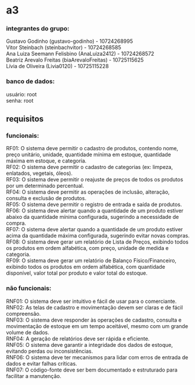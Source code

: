 # a3

### integrantes do grupo:
Gustavo Godinho (gustavo-godinho) - 10724268995  
Vitor Steinbach (steinbachvitor) - 10724268585  
Ana Luiza Seemann Felisbino (AnaLuiza2412) - 10724268572  
Beatriz Arevalo Freitas (biaArevaloFreitas) - 10725115625  
Lívia de Oliveira (Livia0120) - 10725115228  

### banco de dados:
usuário: root  
senha: root

## requisitos  
  
### funcionais: 
RF01: O sistema deve permitir o cadastro de produtos, contendo nome, preço unitário, unidade, quantidade mínima em estoque, quantidade máxima em estoque, e categoria.  
RF02: O sistema deve permitir o cadastro de categorias (ex: limpeza, enlatados, vegetais, óleos).  
RF03: O sistema deve permitir o reajuste de preços de todos os produtos por um determinado percentual.  
RF04: O sistema deve permitir as operações de inclusão, alteração, consulta e exclusão de produtos.  
RF05: O sistema deve permitir o registro de entrada e saída de produtos.  
RF06: O sistema deve alertar quando a quantidade de um produto estiver abaixo da quantidade mínima configurada, sugerindo a necessidade de compra.  
RF07: O sistema deve alertar quando a quantidade de um produto estiver acima da quantidade máxima configurada, sugerindo evitar novas compras.  
RF08: O sistema deve gerar um relatório de Lista de Preços, exibindo todos os produtos em ordem alfabética, com preço, unidade de medida e categoria.  
RF09: O sistema deve gerar um relatório de Balanço Físico/Financeiro, exibindo todos os produtos em ordem alfabética, com quantidade disponível, valor total por produto e valor total do estoque.  

### não funcionais:  
RNF01: O sistema deve ser intuitivo e fácil de usar para o comerciante.  
RNF02: As telas de cadastro e movimentação devem ser claras e de fácil compreensão.  
RNF03: O sistema deve responder às operações de cadastro, consulta e movimentação de estoque em um tempo aceitável, mesmo com um grande volume de dados.  
RNF04: A geração de relatórios deve ser rápida e eficiente.  
RNF05: O sistema deve garantir a integridade dos dados de estoque, evitando perdas ou inconsistências.  
RNF06: O sistema deve ter mecanismos para lidar com erros de entrada de dados e evitar falhas críticas.  
RNF07: O código-fonte deve ser bem documentado e estruturado para facilitar a manutenção.

